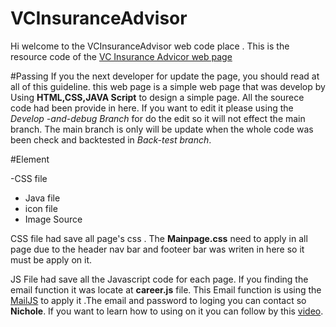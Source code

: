 # VCInsuranceAdvisor

Hi welcome to the VCInsuranceAdvisor web code place . This is the resource code of the [VC Insurance Advicor web page](https://vcadvisor9-sys.github.io/VCInsuranceAdvisor/index.html "VC Insurance Advicor web page") 

#Passing
If you the next developer for update the page, you should read at all of this guideline.
this web page is a simple web page that was develop by Using **HTML,CSS,JAVA Script** to design a simple page. All the sourece code had been provide in here. If you want to edit it please using the *Develop -and-debug Branch* for do the edit so it will not effect the main branch. The main branch is only will be update when the whole code was been check and backtested in *Back-test branch*.

#Element

-CSS file
- Java file
- icon file
- Image Source

CSS file had save all page's css . The **Mainpage.css** need to apply in all page due to the header nav bar and footeer bar was writen in here so it must be apply on it. 

JS File had save all the Javascript code for each page. If you finding the email function it was locate at **career.js** file. This Email function is using the [MailJS](https://dashboard.emailjs.com/sign-in "MailJS") to apply it .The email and password to loging you can contact so **Nichole**. If you want to learn how to using on it you can follow by this [video](https://youtu.be/BgVjild0C9A?si=YmHDxZ7Nx4U6Ozgx "video"). 


